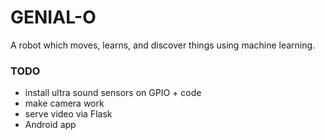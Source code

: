 # GENIAL-O

A robot which moves, learns, and discover things using machine learning.

### TODO
- install ultra sound sensors on GPIO + code
- make camera work
- serve video via Flask
- Android app

